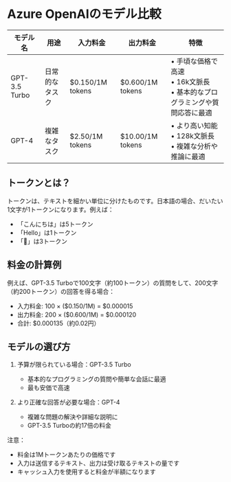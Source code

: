 # Azure OpenAIのモデル比較

| モデル名 | 用途 | 入力料金 | 出力料金 | 特徴 |
|---------|------|----------|----------|-------|
| GPT-3.5 Turbo | 日常的なタスク | $0.150/1M tokens | $0.600/1M tokens | • 手頃な価格で高速<br>• 16k文脈長<br>• 基本的なプログラミングや質問応答に最適 |
| GPT-4 | 複雑なタスク | $2.50/1M tokens | $10.00/1M tokens | • より高い知能<br>• 128k文脈長<br>• 複雑な分析や推論に最適 |

## トークンとは？
トークンは、テキストを細かい単位に分けたものです。日本語の場合、だいたい1文字が1トークンになります。例えば：
- 「こんにちは」は5トークン
- 「Hello」は1トークン
- 「🌟」は3トークン

## 料金の計算例
例えば、GPT-3.5 Turboで100文字（約100トークン）の質問をして、200文字（約200トークン）の回答を得る場合：
- 入力料金: 100 × ($0.150/1M) = $0.000015
- 出力料金: 200 × ($0.600/1M) = $0.000120
- 合計: $0.000135（約0.02円）

## モデルの選び方
1. 予算が限られている場合：GPT-3.5 Turbo
   - 基本的なプログラミングの質問や簡単な会話に最適
   - 最も安価で高速

2. より正確な回答が必要な場合：GPT-4
   - 複雑な問題の解決や詳細な説明に
   - GPT-3.5 Turboの約17倍の料金

注意：
- 料金は1Mトークンあたりの価格です
- 入力は送信するテキスト、出力は受け取るテキストの量です
- キャッシュ入力を使用すると料金が半額になります
